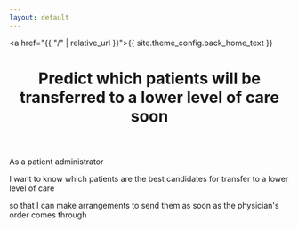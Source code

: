 ```yaml
---
layout: default
---
```


<a href="{{ "/" | relative_url }}">{{ site.theme_config.back_home_text }}</a>

<header>
  <h1>Predict which patients will be transferred to a lower level of care soon
</h1>
</header>

As a patient administrator

I want to know which patients are the best candidates for transfer to a lower level of care

so that I can make arrangements to send them as soon as the physician's order comes through